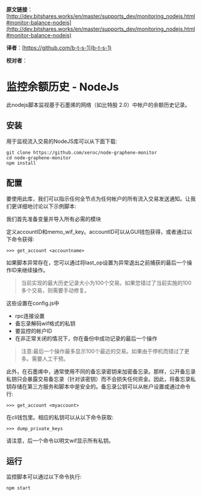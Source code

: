 **原文链接**：[http://dev.bitshares.works/en/master/supports_dev/monitoring_nodejs.html#monitor-balance-nodejs](http://dev.bitshares.works/en/master/supports_dev/monitoring_nodejs.html#monitor-balance-nodejs)
 
 **译者**：[https://github.com/b-t-s-1](b-t-s-1)
 
 **校对者**：

# 监控余额历史 - NodeJs

此nodejs脚本监视基于石墨烯的网络（如比特股 2.0）中帐户的余额历史记录。

## 安装

用于监视流入交易的NodeJS库可以从下面下载:

    git clone https://github.com/xeroc/node-graphene-monitor
    cd node-graphene-monitor
    npm install

## 配置

要使用此库，我们可以指示任何全节点为任何帐户的所有流入交易发送通知。让我们更详细地讨论以下示例脚本:

我们首先准备变量并导入所有必需的模块

定义accountID和memo_wif_key。accountID可以从GUI钱包获得，或者通过以下命令获得:

    >>> get_account <accountname>

如果脚本异常存在，您可以通过将last_op设置为异常退出之前捕获的最后一个操作ID来继续操作。

> 当前实现的最大历史记录大小为100个交易。如果您错过了当前实施的100多个交易，则需要手动修复。

这些设置在config.js中

- rpc连接设置
- 备忘录解码wif格式的私钥
- 要监控的帐户ID
- 在非正常关闭的情况下，你在备份中成功记录的最后一个操作

>注意:最后一个操作最多显示100个最近的交易。如果由于停机而错过了更多。需要人工干预。

此外，在石墨烯中，通常使用不同的备忘录密钥来加密备忘录。那样，公开备忘录私钥只会暴露交易备忘录（针对该密钥）而不会损失任何资金。因此，将备忘录私钥存储在第三方服务和脚本中是安全的。备忘录公钥可以从帐户设置或通过命令行:

    >>> get_account <myaccount>

在cli钱包里。相应的私钥可以从以下命令获取:

    >>> dump_private_keys

请注意，后一个命令以明文wif显示所有私钥。

## 运行

监控脚本可以通过以下命令执行:

    npm start
